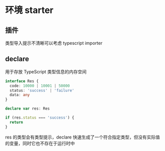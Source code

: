 # 环境 starter

## 插件

类型导入提示不清晰可以考虑 typescript importer

## declare

用于存放 TypeScript 类型信息的内存空间

```ts
interface Res {
  code: 10000 | 10001 | 50000
  status: 'success' | 'failure'
  data: any
}

declare var res: Res

if (res.status === 'success') {
  return
}
```

res 的类型会有类型提示，declare 快速生成了一个符合指定类型，但没有实际值的变量，同时它也不存在于运行时中
